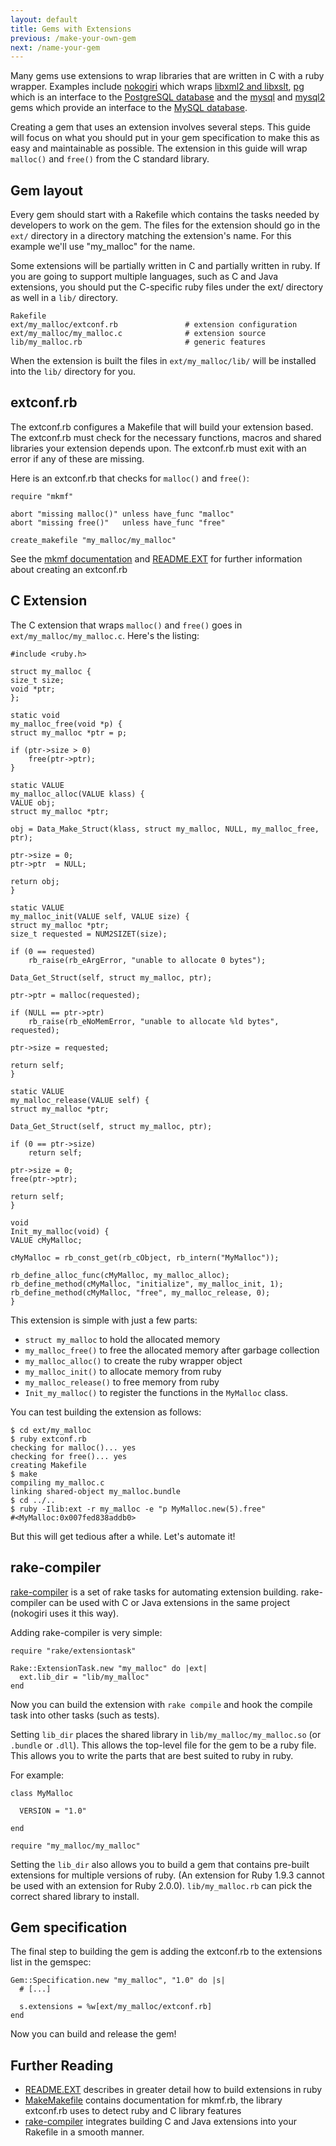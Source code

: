```yaml
---
layout: default
title: Gems with Extensions
previous: /make-your-own-gem
next: /name-your-gem
---
```


Many gems use extensions to wrap libraries that are written in C with a ruby
wrapper.  Examples include [nokogiri](https://rubygems.org/gems/nokogiri) which
wraps [libxml2 and libxslt](http://www.xmlsoft.org),
[pg](https://rubygems.org/gems/pg) which is an interface to the [PostgreSQL
database](http://www.postgresql.org) and the
[mysql](https://rubygems.org/gems/mysql) and
[mysql2](https://rubygems.org/gems/mysql) gems which provide an interface to
the [MySQL database](http://www.mysql.com).

Creating a gem that uses an extension involves several steps.  This guide will
focus on what you should put in your gem specification to make this as easy and
maintainable as possible.  The extension in this guide will wrap `malloc()` and
`free()` from the C standard library.

Gem layout
----------

Every gem should start with a Rakefile which contains the tasks needed by
developers to work on the gem.  The files for the extension should go in the
`ext/` directory in a directory matching the extension's name.  For this
example we'll use "my_malloc" for the name.

Some extensions will be partially written in C and partially written in ruby.
If you are going to support multiple languages, such as C and Java extensions,
you should put the C-specific ruby files under the ext/ directory as well in a
`lib/` directory.

    Rakefile
    ext/my_malloc/extconf.rb               # extension configuration
    ext/my_malloc/my_malloc.c              # extension source
    lib/my_malloc.rb                       # generic features

When the extension is built the files in `ext/my_malloc/lib/` will be installed
into the `lib/` directory for you.

extconf.rb
----------

The extconf.rb configures a Makefile that will build your extension based.  The
extconf.rb must check for the necessary functions, macros and shared libraries
your extension depends upon.  The extconf.rb must exit with an error if any of
these are missing.

Here is an extconf.rb that checks for `malloc()` and `free()`:

    require "mkmf"

    abort "missing malloc()" unless have_func "malloc"
    abort "missing free()"   unless have_func "free"

    create_makefile "my_malloc/my_malloc"

See the [mkmf documentation][mkmf.rb] and [README.EXT][README.EXT] for further
information about creating an extconf.rb

C Extension
-----------

The C extension that wraps `malloc()` and `free()` goes in
`ext/my_malloc/my_malloc.c`.  Here's the listing:

    #include <ruby.h>

    struct my_malloc {
	size_t size;
	void *ptr;
    };

    static void
    my_malloc_free(void *p) {
	struct my_malloc *ptr = p;

	if (ptr->size > 0)
	    free(ptr->ptr);
    }

    static VALUE
    my_malloc_alloc(VALUE klass) {
	VALUE obj;
	struct my_malloc *ptr;

	obj = Data_Make_Struct(klass, struct my_malloc, NULL, my_malloc_free, ptr);

	ptr->size = 0;
	ptr->ptr  = NULL;

	return obj;
    }

    static VALUE
    my_malloc_init(VALUE self, VALUE size) {
	struct my_malloc *ptr;
	size_t requested = NUM2SIZET(size);

	if (0 == requested)
	    rb_raise(rb_eArgError, "unable to allocate 0 bytes");

	Data_Get_Struct(self, struct my_malloc, ptr);

	ptr->ptr = malloc(requested);

	if (NULL == ptr->ptr)
	    rb_raise(rb_eNoMemError, "unable to allocate %ld bytes", requested);

	ptr->size = requested;

	return self;
    }

    static VALUE
    my_malloc_release(VALUE self) {
	struct my_malloc *ptr;

	Data_Get_Struct(self, struct my_malloc, ptr);

	if (0 == ptr->size)
	    return self;

	ptr->size = 0;
	free(ptr->ptr);

	return self;
    }

    void
    Init_my_malloc(void) {
	VALUE cMyMalloc;

	cMyMalloc = rb_const_get(rb_cObject, rb_intern("MyMalloc"));

	rb_define_alloc_func(cMyMalloc, my_malloc_alloc);
	rb_define_method(cMyMalloc, "initialize", my_malloc_init, 1);
	rb_define_method(cMyMalloc, "free", my_malloc_release, 0);
    }

This extension is simple with just a few parts:

* `struct my_malloc` to hold the allocated memory
* `my_malloc_free()` to free the allocated memory after garbage collection
* `my_malloc_alloc()` to create the ruby wrapper object
* `my_malloc_init()` to allocate memory from ruby
* `my_malloc_release()` to free memory from ruby
* `Init_my_malloc()` to register the functions in the `MyMalloc` class.

You can test building the extension as follows:

    $ cd ext/my_malloc
    $ ruby extconf.rb
    checking for malloc()... yes
    checking for free()... yes
    creating Makefile
    $ make
    compiling my_malloc.c
    linking shared-object my_malloc.bundle
    $ cd ../..
    $ ruby -Ilib:ext -r my_malloc -e "p MyMalloc.new(5).free"
    #<MyMalloc:0x007fed838addb0>

But this will get tedious after a while.  Let's automate it!

rake-compiler
-------------

[rake-compiler][rake-compiler] is a set of rake
tasks for automating extension building.  rake-compiler can be used with C or
Java extensions in the same project (nokogiri uses it this way).

Adding rake-compiler is very simple:

    require "rake/extensiontask"

    Rake::ExtensionTask.new "my_malloc" do |ext|
      ext.lib_dir = "lib/my_malloc"
    end

Now you can build the extension with `rake compile` and hook the compile task
into other tasks (such as tests).

Setting `lib_dir` places the shared library in `lib/my_malloc/my_malloc.so` (or
`.bundle` or `.dll`).  This allows the top-level file for the gem to be a ruby
file.  This allows you to write the parts that are best suited to ruby in ruby.

For example:

    class MyMalloc

      VERSION = "1.0"

    end

    require "my_malloc/my_malloc"

Setting the `lib_dir` also allows you to build a gem that contains pre-built
extensions for multiple versions of ruby.  (An extension for Ruby 1.9.3 cannot
be used with an extension for Ruby 2.0.0).  `lib/my_malloc.rb` can pick the
correct shared library to install.

Gem specification
-----------------

The final step to building the gem is adding the extconf.rb to the extensions
list in the gemspec:

    Gem::Specification.new "my_malloc", "1.0" do |s|
      # [...]

      s.extensions = %w[ext/my_malloc/extconf.rb]
    end

Now you can build and release the gem!

Further Reading
---------------

* [README.EXT][README.EXT] describes in greater detail how to build extensions in ruby
* [MakeMakefile][mkmf.rb] contains documentation for mkmf.rb, the library extconf.rb uses to detect ruby and C library features
* [rake-compiler][rake-compiler] integrates building C and Java extensions into your Rakefile in a smooth manner.

[README.EXT]: https://github.com/ruby/ruby/blob/trunk/README.EXT
[mkmf.rb]: http://ruby-doc.org/stdlib-2.0/libdoc/mkmf/rdoc/MakeMakefile.html
[rake-compiler]: https://github.com/luislavena/rake-compiler

